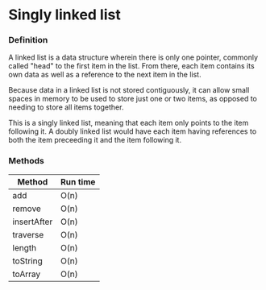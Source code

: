 # Singly linked list


### Definition

A linked list is a data structure wherein there is only one pointer, commonly called "head" to the first item in the list. From there, each item contains its own data as well as a reference to the next item in the list.

Because data in a linked list is not stored contiguously, it can allow small spaces in memory to be used to store just one or two items, as opposed to needing to store all items together.

This is a singly linked list, meaning that each item only points to the item following it. A doubly linked list would have each item having references to both the item preceeding it and the item following it.


### Methods

Method      | Run time
---         | ---
add         | O(n)
remove      | O(n)
insertAfter | O(n)
traverse    | O(n)
length      | O(n)
toString    | O(n)
toArray     | O(n)


